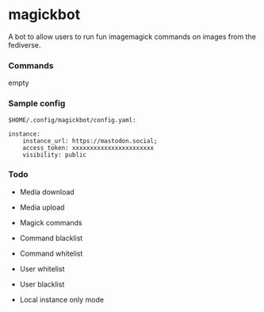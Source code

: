 # magickbot

A bot to allow users to run fun imagemagick commands on images from the fediverse.

### Commands

empty

### Sample config

`$HOME/.config/magickbot/config.yaml:`

```
instance:
    instance_url: https://mastodon.social;
    access_token: xxxxxxxxxxxxxxxxxxxxxxx
    visibility: public
```

### Todo

- Media download

- Media upload

- Magick commands

- Command blacklist

- Command whitelist

- User whitelist

- User blacklist

- Local instance only mode
